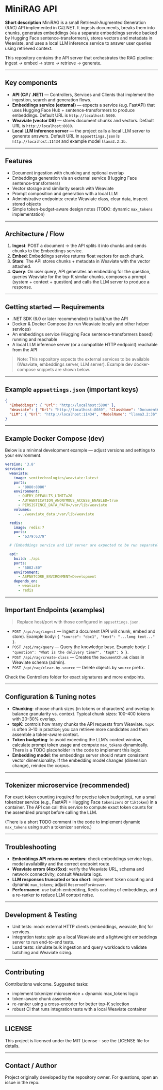 # MiniRAG API

**Short description**
MiniRAG is a small Retrieval-Augmented Generation (RAG) API implemented in C#/.NET. It ingests documents, breaks them into chunks, generates embeddings (via a separate embeddings service backed by Hugging Face sentence-transformers), stores vectors and metadata in Weaviate, and uses a local LLM inference service to answer user queries using retrieved context.

This repository contains the API server that orchestrates the RAG pipeline: ingest → embed → store → retrieve → generate.

---

## Key components
- **API (C# / .NET)** — Controllers, Services and Clients that implement the ingestion, search and generation flows.
- **Embeddings service (external)** — expects a service (e.g. FastAPI) that uses Hugging Face Hub + sentence-transformers to produce embeddings. Default URL is `http://localhost:5000`.
- **Weaviate (vector DB)** — stores document chunks and vectors. Default URL is `http://localhost:8080`.
- **Local LLM inference server** — the project calls a local LLM server to generate answers. Default URL in `appsettings.json` is `http://localhost:11434` and example model `llama3.2:3b`.

---

## Features
- Document ingestion with chunking and optional overlap
- Embeddings generation via an external service (Hugging Face sentence-transformers)
- Vector storage and similarity search with Weaviate
- Prompt composition and generation with a local LLM
- Administrative endpoints: create Weaviate class, clear data, inspect stored objects
- Simple token-budget-aware design notes (TODO: dynamic `max_tokens` implementation)

---

## Architecture / Flow
1. **Ingest**: POST a document -> the API splits it into chunks and sends chunks to the Embeddings service.
2. **Embed**: Embeddings service returns float vectors for each chunk.
3. **Store**: The API stores chunks + metadata in Weaviate with the vector attached.
4. **Query**: On user query, API generates an embedding for the question, queries Weaviate for the top-K similar chunks, composes a prompt (system + context + question) and calls the LLM server to produce a response.

---

## Getting started — Requirements
- .NET SDK (6.0 or later recommended) to build/run the API
- Docker & Docker Compose (to run Weaviate locally and other helper services)
- An embeddings service (Hugging Face sentence-transformers based) running and reachable
- A local LLM inference server (or a compatible HTTP endpoint) reachable from the API

> Note: This repository expects the external services to be available (Weaviate, embeddings server, LLM server). Example dev docker-compose snippets are shown below.

---

## Example `appsettings.json` (important keys)
```json
{
  "Embeddings": { "Url": "http://localhost:5000" },
  "Weaviate": { "Url": "http://localhost:8080", "ClassName": "DocumentChunk" },
  "LLM": { "Url": "http://localhost:11434", "ModelName": "llama3.2:3b", "ContextSize": 4096 }
}
```

---

## Example Docker Compose (dev)
Below is a minimal development example — adjust versions and settings to your environment.

```yaml
version: '3.8'
services:
  weaviate:
    image: semitechnologies/weaviate:latest
    ports:
      - "8080:8080"
    environment:
      - QUERY_DEFAULTS_LIMIT=20
      - AUTHENTICATION_ANONYMOUS_ACCESS_ENABLED=true
      - PERSISTENCE_DATA_PATH=/var/lib/weaviate
    volumes:
      - ./weaviate_data:/var/lib/weaviate

  redis:
    image: redis:7
    ports:
      - "6379:6379"

  # (Embeddings service and LLM server are expected to be run separately)

  api:
    build: ./api
    ports:
      - "5002:80"
    environment:
      - ASPNETCORE_ENVIRONMENT=Development
    depends_on:
      - weaviate
      - redis
```

---

## Important Endpoints (examples)
> Replace host/port with those configured in `appsettings.json`.

- `POST /api/rag/ingest` — Ingest a document (API will chunk, embed and store). Example body: `{ "source": "doc1", "text": "...long text..." }`.
- `POST /api/rag/query` — Query the knowledge base. Example body: `{ "question": "What is the delivery time?", "topK": 5 }`.
- `POST /api/rag/create-class` — Creates the `DocumentChunk` class in Weaviate schema (admin).
- `POST /api/rag/clear-by-source` — Delete objects by `source` prefix.

Check the Controllers folder for exact signatures and more endpoints.

---

## Configuration & Tuning notes
- **Chunking**: choose chunk sizes (in tokens or characters) and overlap to balance granularity vs. context. Typical chunk sizes: 100–400 tokens with 20–30% overlap.
- **topK**: controls how many chunks the API requests from Weaviate. `topK` is often 3–10 in practice; you can retrieve more candidates and then assemble a token-aware context.
- **Token budgeting**: to avoid exceeding the LLM's context window, calculate prompt token usage and compute `max_tokens` dynamically. There is a TODO placeholder in the code to implement this logic.
- **Embedding model**: the embeddings server should return consistent vector dimensionality. If the embedding model changes (dimension change), reindex the corpus.

---

## Tokenizer microservice (recommended)
For exact token counting (required for precise token budgeting), run a small tokenizer service (e.g., FastAPI + Hugging Face `tokenizers` or `tiktoken`) in a container. The API can call this service to compute exact token counts for the assembled prompt before calling the LLM.

(There is a short TODO comment in the code to implement dynamic `max_tokens` using such a tokenizer service.)

---

## Troubleshooting
- **Embeddings API returns no vectors**: check embeddings service logs, model availability and the correct endpoint route.
- **Weaviate errors (4xx/5xx)**: verify the Weaviate URL, schema and network connectivity; consult Weaviate logs.
- **LLM responses truncated or too short**: implement token counting and dynamic `max_tokens`; adjust `ReservedForAnswer`.
- **Performance**: use batch embedding, Redis caching of embeddings, and a re-ranker to reduce LLM context noise.

---

## Development & Testing
- Unit tests: mock external HTTP clients (embeddings, weaviate, llm) for services.
- Integration tests: spin up a local Weaviate and a lightweight embeddings server to run end-to-end tests.
- Load tests: simulate bulk ingestion and query workloads to validate batching and Weaviate sizing.

---

## Contributing
Contributions welcome. Suggested tasks:
- implement tokenizer microservice + dynamic max_tokens logic
- token-aware chunk assembly
- re-ranker using a cross-encoder for better top-K selection
- robust CI that runs integration tests with a local Weaviate container

---

## LICENSE
This project is licensed under the MIT License - see the LICENSE file for details.

---

## Contact / Author
Project originally developed by the repository owner. For questions, open an issue in the repo.

